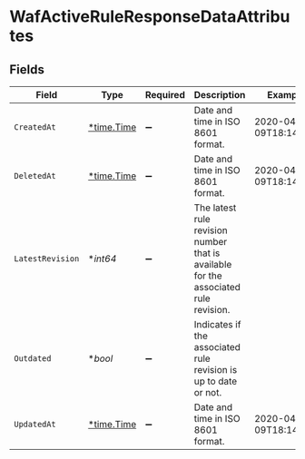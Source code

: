 # WafActiveRuleResponseDataAttributes


## Fields

| Field                                                                               | Type                                                                                | Required                                                                            | Description                                                                         | Example                                                                             |
| ----------------------------------------------------------------------------------- | ----------------------------------------------------------------------------------- | ----------------------------------------------------------------------------------- | ----------------------------------------------------------------------------------- | ----------------------------------------------------------------------------------- |
| `CreatedAt`                                                                         | [*time.Time](https://pkg.go.dev/time#Time)                                          | :heavy_minus_sign:                                                                  | Date and time in ISO 8601 format.                                                   | 2020-04-09T18:14:30Z                                                                |
| `DeletedAt`                                                                         | [*time.Time](https://pkg.go.dev/time#Time)                                          | :heavy_minus_sign:                                                                  | Date and time in ISO 8601 format.                                                   | 2020-04-09T18:14:30Z                                                                |
| `LatestRevision`                                                                    | **int64*                                                                            | :heavy_minus_sign:                                                                  | The latest rule revision number that is available for the associated rule revision. |                                                                                     |
| `Outdated`                                                                          | **bool*                                                                             | :heavy_minus_sign:                                                                  | Indicates if the associated rule revision is up to date or not.                     |                                                                                     |
| `UpdatedAt`                                                                         | [*time.Time](https://pkg.go.dev/time#Time)                                          | :heavy_minus_sign:                                                                  | Date and time in ISO 8601 format.                                                   | 2020-04-09T18:14:30Z                                                                |